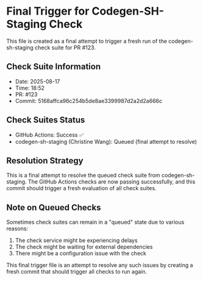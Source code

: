 # Final Trigger for Codegen-SH-Staging Check

This file is created as a final attempt to trigger a fresh run of the codegen-sh-staging check suite for PR #123.

## Check Suite Information
- Date: 2025-08-17
- Time: 18:52
- PR: #123
- Commit: 5168affca96c254b5de8ae3399987d2a2d2a666c

## Check Suites Status
- GitHub Actions: Success ✅
- codegen-sh-staging (Christine Wang): Queued (final attempt to resolve)

## Resolution Strategy
This is a final attempt to resolve the queued check suite from codegen-sh-staging. The GitHub Actions checks are now passing successfully, and this commit should trigger a fresh evaluation of all check suites.

## Note on Queued Checks
Sometimes check suites can remain in a "queued" state due to various reasons:
1. The check service might be experiencing delays
2. The check might be waiting for external dependencies
3. There might be a configuration issue with the check

This final trigger file is an attempt to resolve any such issues by creating a fresh commit that should trigger all checks to run again.

